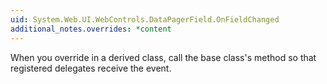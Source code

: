 ```yaml
---
uid: System.Web.UI.WebControls.DataPagerField.OnFieldChanged
additional_notes.overrides: *content
---
```


<p>When you override <xref href="System.Web.UI.WebControls.DataPagerField.OnFieldChanged"></xref> in a derived class, call the base class's <xref href="System.Web.UI.WebControls.DataPagerField.OnFieldChanged"></xref> method so that registered delegates receive the event.</p>


